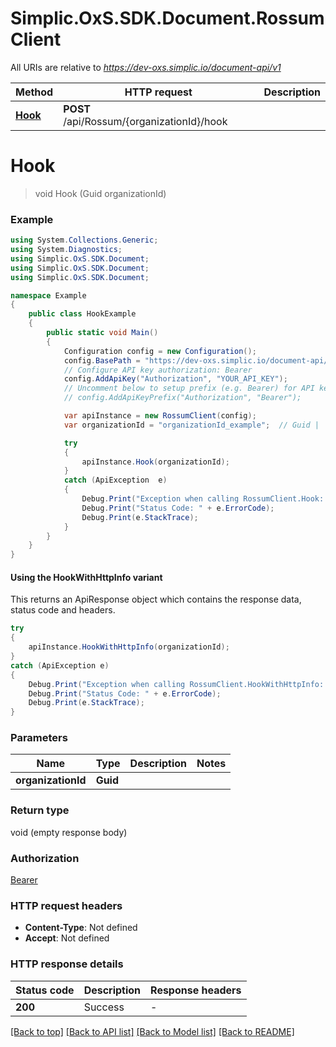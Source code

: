 # Simplic.OxS.SDK.Document.RossumClient

All URIs are relative to *https://dev-oxs.simplic.io/document-api/v1*

| Method | HTTP request | Description |
|--------|--------------|-------------|
| [**Hook**](RossumClient.md#apirossumorganizationidhookpost) | **POST** /api/Rossum/{organizationId}/hook |  |

<a id="apirossumorganizationidhookpost"></a>
# **Hook**
> void Hook (Guid organizationId)



### Example
```csharp
using System.Collections.Generic;
using System.Diagnostics;
using Simplic.OxS.SDK.Document;
using Simplic.OxS.SDK.Document;
using Simplic.OxS.SDK.Document;

namespace Example
{
    public class HookExample
    {
        public static void Main()
        {
            Configuration config = new Configuration();
            config.BasePath = "https://dev-oxs.simplic.io/document-api/v1";
            // Configure API key authorization: Bearer
            config.AddApiKey("Authorization", "YOUR_API_KEY");
            // Uncomment below to setup prefix (e.g. Bearer) for API key, if needed
            // config.AddApiKeyPrefix("Authorization", "Bearer");

            var apiInstance = new RossumClient(config);
            var organizationId = "organizationId_example";  // Guid | 

            try
            {
                apiInstance.Hook(organizationId);
            }
            catch (ApiException  e)
            {
                Debug.Print("Exception when calling RossumClient.Hook: " + e.Message);
                Debug.Print("Status Code: " + e.ErrorCode);
                Debug.Print(e.StackTrace);
            }
        }
    }
}
```

#### Using the HookWithHttpInfo variant
This returns an ApiResponse object which contains the response data, status code and headers.

```csharp
try
{
    apiInstance.HookWithHttpInfo(organizationId);
}
catch (ApiException e)
{
    Debug.Print("Exception when calling RossumClient.HookWithHttpInfo: " + e.Message);
    Debug.Print("Status Code: " + e.ErrorCode);
    Debug.Print(e.StackTrace);
}
```

### Parameters

| Name | Type | Description | Notes |
|------|------|-------------|-------|
| **organizationId** | **Guid** |  |  |

### Return type

void (empty response body)

### Authorization

[Bearer](../README.md#Bearer)

### HTTP request headers

 - **Content-Type**: Not defined
 - **Accept**: Not defined


### HTTP response details
| Status code | Description | Response headers |
|-------------|-------------|------------------|
| **200** | Success |  -  |

[[Back to top]](#) [[Back to API list]](../README.md#documentation-for-api-endpoints) [[Back to Model list]](../README.md#documentation-for-models) [[Back to README]](../README.md)

